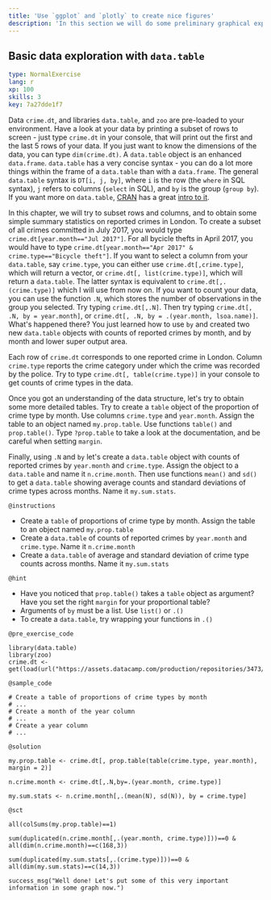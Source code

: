 ```yaml
---
title: 'Use `ggplot` and `plotly` to create nice figures'
description: 'In this section we will do some preliminary graphical exploration of the crime data.'
---
```


## Basic data exploration with `data.table`

```yaml
type: NormalExercise 
lang: r
xp: 100 
skills: 3
key: 7a27dde1f7   
```


Data `crime.dt`, and libraries `data.table`, and `zoo` are pre-loaded to your environment. Have a look at your data by printing a subset of rows to screen - just type `crime.dt` in your console, that will print out the first and the last 5 rows of your data. If you just want to know  the dimensions of the data, you can type `dim(crime.dt)`. A `data.table` object is an enhanced `data.frame`. `data.table` has a very concise syntax - you can do a lot more things within the frame of a `data.table` than with a `data.frame`. The general `data.table` syntax is `DT[i, j, by]`, where `i` is the row (the `where` in SQL syntax), `j` refers to columns (`select` in SQL), and `by` is the group (`group by`). If you want more on `data.table`, [CRAN](https://cran.r-project.org/) has a great [intro to it](https://cran.r-project.org/web/packages/data.table/vignettes/datatable-intro.html).

In this chapter, we will try to subset rows and columns, and to obtain some simple summary statistics on reported crimes in London. To create a subset of all crimes committed in July 2017, you would type `crime.dt[year.month=="Jul 2017"]`. For all bycicle thefts in April 2017, you would have to type `crime.dt[year.month=="Apr 2017" & crime.type=="Bicycle theft"]`. If you want to select a column from your `data.table`, say `crime.type`, you can either use `crime.dt[,crime.type]`, which will return a vector, or `crime.dt[, list(crime.type)]`, which will return a `data.table`. The latter syntax is equivalent to `crime.dt[,.(crime.type)]` which I will use from now on. If you want to count your data, you can use the function `.N`, which stores the number of observations in the group you selected. Try typing `crime.dt[,.N]`. Then try typing `crime.dt[, .N, by = year.month]`, or `crime.dt[, .N, by = .(year.month, lsoa.name)]`. What's happened there? You just learned how to use `by` and created two new `data.table` objects with counts of reported crimes by month, and by month and lower super output area.

Each row of `crime.dt` corresponds to one reported crime in London. Column `crime.type` reports the crime category under which the crime was recorded by the police. Try to type `crime.dt[, table(crime.type)]` in your console to get counts of crime types in the data.

Once you got an understanding of the data structure, let's try to obtain some more detailed tables. Try to create a `table` object of the proportion of crime type by month. Use columns `crime.type` and `year.month`. Assign the table to an object named `my.prop.table`. Use functions `table()` and `prop.table()`. Type `?prop.table` to take a look at the documentation, and be careful when setting `margin`.

Finally, using `.N` and `by` let's create a `data.table` object with counts of reported crimes by `year.month` and `crime.type`. Assign the object to a `data.table` and name it `n.crime.month`. Then use functions `mean()` and `sd()` to get a `data.table` showing average counts and standard deviations of crime types across months. Name it `my.sum.stats`.


`@instructions`
- Create a `table` of proportions of crime type by month. Assign the table to an object named `my.prop.table`
- Create a `data.table` of counts of reported crimes by `year.month` and `crime.type`. Name it `n.crime.month`
- Create a `data.table` of average and standard deviation of crime type counts across months. Name it `my.sum.stats`

`@hint`
- Have you noticed that `prop.table()` takes a `table` object as argument? Have you set the right `margin` for your proportional table?
- Arguments of `by` must be a list. Use `list()` or `.()`
- To create a `data.table`, try wrapping your functions in `.()`

`@pre_exercise_code`

```{r}
library(data.table)
library(zoo)
crime.dt <- get(load(url("https://assets.datacamp.com/production/repositories/3473/datasets/fb814fc6f7bf21aade47c3352ebaadfbc5d80985/crime_dt_wide_1.rda")))
```


`@sample_code`

```{r}
# Create a table of proportions of crime types by month
# ...
# Create a month of the year column
# ...
# Create a year column
# ...
```


`@solution`

```{r}
my.prop.table <- crime.dt[, prop.table(table(crime.type, year.month), margin = 2)]

n.crime.month <- crime.dt[,.N,by=.(year.month, crime.type)]

my.sum.stats <- n.crime.month[,.(mean(N), sd(N)), by = crime.type]
```


`@sct`

```{r}
all(colSums(my.prop.table)==1)

sum(duplicated(n.crime.month[,.(year.month, crime.type)]))==0 & all(dim(n.crime.month)==c(168,3))
       
sum(duplicated(my.sum.stats[,.(crime.type)]))==0 & all(dim(my.sum.stats)==c(14,3))

success_msg("Well done! Let's put some of this very important information in some graph now.")
```


